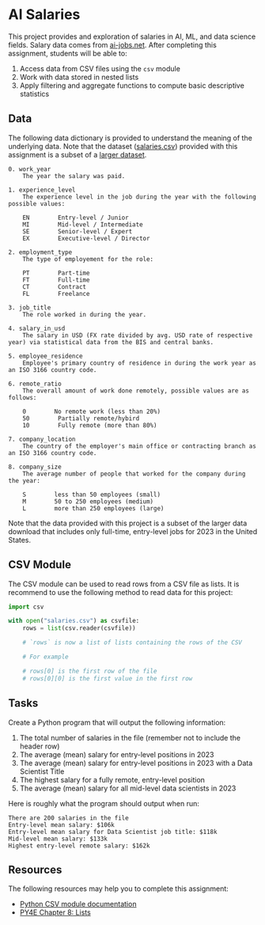 AI Salaries
===========

This project provides and exploration of salaries in AI, ML, and data science fields. Salary data comes from [ai-jobs.net](https://ai-jobs.net/). After completing this assignment, students will be able to:

1. Access data from CSV files using the `csv` module
2. Work with data stored in nested lists
3. Apply filtering and aggregate functions to compute basic descriptive statistics

Data
----

The following data dictionary is provided to understand the meaning of the underlying data. Note that the dataset ([salaries.csv](salaries.csv)) provided with this assignment is a subset of a [larger dataset](https://ai-jobs.net/salaries/download/).

```
0. work_year
    The year the salary was paid.

1. experience_level
    The experience level in the job during the year with the following possible values:

    EN        Entry-level / Junior
    MI        Mid-level / Intermediate
    SE        Senior-level / Expert
    EX        Executive-level / Director

2. employment_type
    The type of employement for the role:

    PT        Part-time
    FT        Full-time
    CT        Contract
    FL        Freelance

3. job_title
    The role worked in during the year.

4. salary_in_usd
    The salary in USD (FX rate divided by avg. USD rate of respective year) via statistical data from the BIS and central banks.

5. employee_residence
    Employee's primary country of residence in during the work year as an ISO 3166 country code.

6. remote_ratio
    The overall amount of work done remotely, possible values are as follows:

    0        No remote work (less than 20%)
    50        Partially remote/hybird
    10        Fully remote (more than 80%)

7. company_location
    The country of the employer's main office or contracting branch as an ISO 3166 country code.

8. company_size
    The average number of people that worked for the company during the year:

    S        less than 50 employees (small)
    M        50 to 250 employees (medium)
    L        more than 250 employees (large)
```

Note that the data provided with this project is a subset of the larger data download that includes only full-time, entry-level jobs for 2023 in the United States.

CSV Module
----------

The CSV module can be used to read rows from a CSV file as lists. It is recommend to use the following method to read data for this project:

```python
import csv

with open("salaries.csv") as csvfile:
    rows = list(csv.reader(csvfile))

    # `rows` is now a list of lists containing the rows of the CSV

    # For example

    # rows[0] is the first row of the file
    # rows[0][0] is the first value in the first row
```

Tasks
-----

Create a Python program that will output the following information:

1. The total number of salaries in the file (remember not to include the header row)
2. The average (mean) salary for entry-level positions in 2023
3. The average (mean) salary for entry-level positions in 2023 with a Data Scientist Title
4. The highest salary for a fully remote, entry-level position
5. The average (mean) salary for all mid-level data scientists in 2023

Here is roughly what the program should output when run:

```
There are 200 salaries in the file
Entry-level mean salary: $106k
Entry-level mean salary for Data Scientist job title: $118k
Mid-level mean salary: $133k
Highest entry-level remote salary: $162k
```

Resources
---------

The following resources may help you to complete this assignment:

- [Python CSV module documentation](https://docs.python.org/3/library/csv.html)
- [PY4E Chapter 8: Lists](https://www.py4e.com/html3/08-lists)

